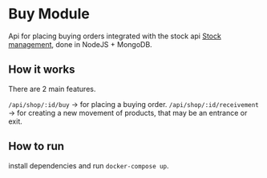 # Buy Module
Api for placing buying orders integrated with the stock api [Stock management](https://github.com/nathangngencissk/stock-management), done in NodeJS + MongoDB.

## How it works

There are 2 main features.

`/api/shop/:id/buy` -> for placing a buying order.
`/api/shop/:id/receivement` -> for creating a new movement of products, that may be an entrance or exit.

## How to run
install dependencies and run `docker-compose up`.
